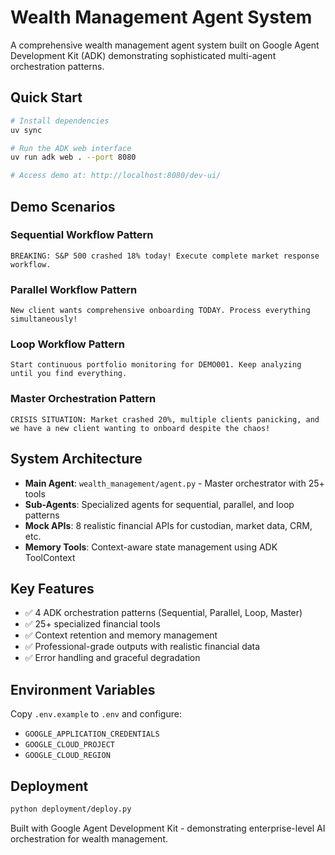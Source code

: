 # Wealth Management Agent System

A comprehensive wealth management agent system built on Google Agent Development Kit (ADK) demonstrating sophisticated multi-agent orchestration patterns.

## Quick Start

```bash
# Install dependencies
uv sync

# Run the ADK web interface
uv run adk web . --port 8080

# Access demo at: http://localhost:8080/dev-ui/
```

## Demo Scenarios

### Sequential Workflow Pattern
```
BREAKING: S&P 500 crashed 18% today! Execute complete market response workflow.
```

### Parallel Workflow Pattern  
```
New client wants comprehensive onboarding TODAY. Process everything simultaneously!
```

### Loop Workflow Pattern
```
Start continuous portfolio monitoring for DEMO001. Keep analyzing until you find everything.
```

### Master Orchestration Pattern
```
CRISIS SITUATION: Market crashed 20%, multiple clients panicking, and we have a new client wanting to onboard despite the chaos!
```

## System Architecture

- **Main Agent**: `wealth_management/agent.py` - Master orchestrator with 25+ tools
- **Sub-Agents**: Specialized agents for sequential, parallel, and loop patterns
- **Mock APIs**: 8 realistic financial APIs for custodian, market data, CRM, etc.
- **Memory Tools**: Context-aware state management using ADK ToolContext

## Key Features

- ✅ 4 ADK orchestration patterns (Sequential, Parallel, Loop, Master)
- ✅ 25+ specialized financial tools
- ✅ Context retention and memory management
- ✅ Professional-grade outputs with realistic financial data
- ✅ Error handling and graceful degradation

## Environment Variables

Copy `.env.example` to `.env` and configure:
- `GOOGLE_APPLICATION_CREDENTIALS`
- `GOOGLE_CLOUD_PROJECT`
- `GOOGLE_CLOUD_REGION`

## Deployment

```bash
python deployment/deploy.py
```

Built with Google Agent Development Kit - demonstrating enterprise-level AI orchestration for wealth management.